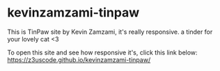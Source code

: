 # kevinzamzami-tinpaw
This is TinPaw site by Kevin Zamzami, it's really responsive.
a tinder for your lovely cat <3

To open this site and see how responsive it's, click this link below:
https://z3uscode.github.io/kevinzamzami-tinpaw/

